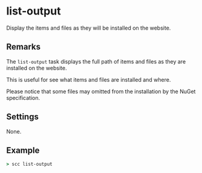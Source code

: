 list-output
=============
Display the items and files as they will be installed on the website.

Remarks
-------
The `list-output` task displays the full path of items and files as they are installed on the website.

This is useful for see what items and files are installed and where.

Please notice that some files may omitted from the installation by the NuGet specification.

Settings
--------
None.

Example
-------
```cmd
> scc list-output

```

